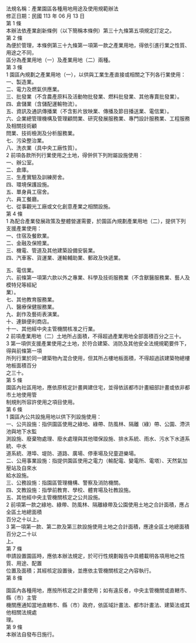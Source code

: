 法規名稱：產業園區各種用地用途及使用規範辦法  
修正日期：民國 113 年 06 月 13 日  
第 1 條  
本辦法依產業創新條例（以下簡稱本條例）第三十九條第五項規定訂定之。  
第 2 條  
為便於管理，本條例第三十九條第一項第一款之產業用地，得依引進行業之性質、用途之不同，  
區分為產業用地（一）及產業用地（二）兩種。  
第 3 條  
1 園區內規劃之產業用地（一），以供與工業生產直接或相關之下列各行業使用：  
一、製造業。  
二、電力及燃氣供應業。  
三、批發業（不含農產原料及活動物批發業、燃料批發業、其他專賣批發業）。  
四、倉儲業（含儲配運輸物流）。  
五、資訊及通訊傳播業（不含影片放映業、傳播及節目播送業、電信業）。  
六、企業總管理機構及管理顧問業、研究發展服務業、專門設計服務業、工程服務及相關技術顧  
問業、技術檢測及分析服務業。  
七、污染整治業。  
八、洗衣業（具中央工廠性質）。  
2 前項各款所列行業使用之土地，得併供下列附屬設施使用：  
一、辦公室。  
二、倉庫。  
三、生產實驗及訓練房舍。  
四、環境保護設施。  
五、單身員工宿舍。  
六、員工餐廳。  
七、從事觀光工廠或文化創意產業之相關設施。  
第 4 條  
1 為配合產業發展政策及整體營運需要，於園區內規劃產業用地（二），提供下列支援產業使用：  
一、住宿及餐飲業。  
二、金融及保險業。  
三、機電、管道及其他建築設備安裝業。  
四、汽車客、貨運業、運輸輔助業、郵政及快遞業。  


五、電信業。  
六、前條第一項第六款以外之專業、科學及技術服務業（不含獸醫服務業、藝人及模特兒等經紀  
業）。  
七、其他教育服務業。  
八、醫療保健服務業。  
九、創作及藝術表演業。  
十、連鎖便利商店。  
十一、其他經中央主管機關核准之行業。  
2 前項產業用地（二）土地所占面積，不得超過產業用地全部面積百分之三十。  
3 第一項供支援產業使用之土地，於符合建築、消防及其他安全法規規範要件下，得與前條第一項  
所列行業於同一建築物內混合使用，但其所占樓地板面積，不得超過該建築物總樓地板面積百分  
之三十。  
第 5 條  
園區內社區用地，應依原核定計畫興建住宅，並得依該都市計畫細部計畫或依非都市土地使用管  
制規則所容許使用之項目使用。  
第 6 條  
1 園區內公共設施用地以供下列設施使用：  
一、公共設施：指供園區使用之綠地、綠帶、防風林、隔離（綠）帶、公園、滯洪池與地下水監  
測設施、廢棄物處理、廢水處理與其他環保設施、排水系統、雨水、污水下水道系統、中水  
道系統、港埠、堤防、道路、廣場、停車場及兒童遊樂場。  
二、公用事業設施：指提供園區使用之電力（輸配電、變電所、電塔）、天然氣加壓站及自來水  
給水設施。  
三、公務設施：指園區管理機構、警察及消防機關。  
四、文教設施：指學前教育、學校、體育場及社教設施。  
五、其他經中央主管機關核定之公共設施。  
2 前項第一款之綠地、綠帶、防風林、隔離綠帶及公園使用土地之合計面積，應占全區土地總面積  
百分之十以上。  
3 第一項第一款、第二款及第三款設施使用土地之合計面積，應達全區土地總面積百分之二十以  
上。  
第 7 條  
申請設置園區時，應依本辦法規定，於可行性規劃報告中具體載明各項用地之性質、用途、配置  
位置及面積；其經核定設置後，並應依主管機關核定之內容執行。  
第 8 條  


園區內各種用地，應按所核定之計畫使用；如有違反者，中央主管機關或直轄市、縣（市）主管  
機關應通知當地直轄市、縣（市）政府，依區域計畫法、都市計畫法、建築法或其他相關法規處  
理。  
第 9 條  
本辦法自發布日施行。  


